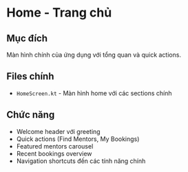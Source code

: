 # Home - Trang chủ

## Mục đích
Màn hình chính của ứng dụng với tổng quan và quick actions.

## Files chính
- `HomeScreen.kt` - Màn hình home với các sections chính

## Chức năng
- Welcome header với greeting
- Quick actions (Find Mentors, My Bookings)
- Featured mentors carousel
- Recent bookings overview
- Navigation shortcuts đến các tính năng chính
